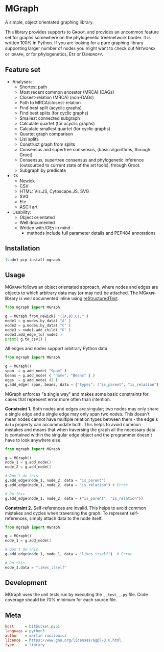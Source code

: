 MGraph
======

A simple, object orientated graphing library.

This library provides supports to Gʀᴏᴏᴛ, and provides an uncommon feature set for graphs somewhere on the phylogenetic tree/network border.
It is written 100% in Python.
If you are looking for a pure graphing library supporting larger number of nodes you might want to check out Nᴇᴛᴡᴏʀᴋx or Iɢʀᴀᴩʜ, or for phylogenetics, Eᴛᴇ or Dᴇɴᴅʀᴏᴩʏ. 


Feature set
-----------
* Analyses:
    * Shortest path
    * Most recent common ancestor (MRCA) (DAGs)
    * Closest-relation (MRCA) (non-DAGs)
    * Path to MRCA/closest-relation
    * Find best split (acyclic graphs)
    * Find best splits (for cyclic graphs)
    * Smallest connected subgraph
    * Calculate quartet (for acyclic graphs)
    * Calculate smallest quartet (for cyclic graphs)
    * Quartet graph comparison 
    * List splits
    * Construct graph from splits
    * Consensus and supertree consensus, (basic algorithms, through Groot) 
    * Consensus, supertree consensus and phylogenetic inference (outsourced to current state of the art tools), through Groot.
    * Subgraph by predicate
* IO:
    * Newick
    * CSV
    * HTML: Vis.JS, Cytoscape.JS, SVG
    * SVG 
    * Ete
    * ASCII art
* Usability:
    * Object orientated
    * Well documented
    * Written with IDEs in mind -
        * methods include full parameter details and PEP484 annotations 

Installation
------------

```bash
(sudo) pip install mgraph
```

Usage
-----

MGʀᴀᴩʜ follows an object orientated approach, where nodes and edges are objects to which arbitrary data may (or may not) be attached.
The MGʀᴀᴩʜ library is well documented inline using [reStructuredText](http://docutils.sourceforge.net/rst.html).

```python
from mgraph import MGraph

g = MGraph.from_newick( "((A,B),C);" )
node1 = g.nodes.by_data( "A" )
node2 = g.nodes.by_data( "C" )
node3 = node1.add_child( "D" )
node3.add_edge_to( node2 )
print( g.to_csv() )
```

All edges and nodes support arbitrary Python data.

```python
from mgraph import MGraph

g = MGraph()
spam  = g.add_node( "Spam" )
beans = g.add_node( { "name": "Beans" } )
eggs  = g.add_node( 42 )
g.add_edge( spam, beans, data = {"types": ("is_parent", "is_relation"), "weight": 42 } )
```

MGraph enforces "a single way" and makes some basic constraints for cases that represent error more often than intention.

**Constraint 1.** Both nodes and edges are singular; two nodes may only share a single edge and a single edge may only span two nodes.
This doesn't mean nodes cannot have multiple relation types between them - the edge's `data` property can accommodate both.
This helps to avoid common mistakes and means that when traversing the graph all the necessary data is contained within the singular edge object and the programmer doesn't have to look anywhere else.

```python
from mgraph import MGraph

g = MGraph()
node_1 = g.add_node()
node_2 = g.add_node()

# Don't do this
g.add_edge(node_1, node_2, data = "is_parent")
g.add_edge(node_1, node_2, data = "is_relation") # Error

# Do this
g.add_edge(node_1, node_2, data = ("is_parent", "is_relation")) 
```

**Constraint 2.** Self-references are invalid.
This helps to avoid common mistakes and cycles when traversing the graph.
To represent self-references, simply attach data to the node itself. 

```python
from mgraph import MGraph

g = MGraph()
node_1 = g.add_node()

# Don't do this
g.add_edge(node_1, node_1, data = "likes_itself")  # Error

# Do this
node_1.data = "likes_itself"
```

Development
-----------

MGraph uses the unit tests run by executing the `__test__.py` file.
Code coverage should be 70% minimum for each source file.


Meta
----

```ini
host     = bitbucket,pypi
language = python3
author   = martin rusilowicz
licence  = https://www.gnu.org/licenses/agpl-3.0.html
type     = library
```
